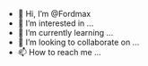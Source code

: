- 👋 Hi, I’m @Fordmax
- 👀 I’m interested in ...
- 🌱 I’m currently learning ...
- 💞️ I’m looking to collaborate on ...
- 📫 How to reach me ...

<!---
Fordmax/Fordmax is a ✨ special ✨ repository because its `README.md` (this file) appears on your GitHub profile.
You can click the Preview link to take a look at your changes.
--->
